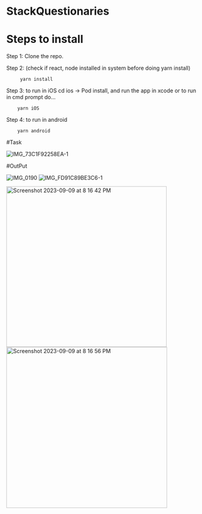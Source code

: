 # StackQuestionaries

# Steps to install
  Step 1: Clone the repo.
    
  Step 2: (check if react, node installed in system before doing yarn install)

         yarn install

  Step 3: to run in iOS cd ios -> Pod install, and run the app in xcode or to run in cmd prompt do...

        yarn iOS

  Step 4: to run in android

        yarn android


  #Task
  
  ![IMG_73C1F92258EA-1](https://github.com/chandan-vijayadeva/StackQuestionaries/assets/51235527/3e1ead3a-58e1-4119-8c24-1831fe083836)


  #OutPut

  ![IMG_0190](https://github.com/chandan-vijayadeva/StackQuestionaries/assets/51235527/f6d93aff-cb4c-47e0-9774-45f9c2cc0596) 
  ![IMG_FD91C89BE3C6-1](https://github.com/chandan-vijayadeva/StackQuestionaries/assets/51235527/83c5e973-4650-4d32-a2a2-506441345707)
  
<img width="420" alt="Screenshot 2023-09-09 at 8 16 42 PM" src="https://github.com/chandan-vijayadeva/StackQuestionaries/assets/51235527/1a0782c7-a97f-4fff-9118-948583fed772">

<img width="421" alt="Screenshot 2023-09-09 at 8 16 56 PM" src="https://github.com/chandan-vijayadeva/StackQuestionaries/assets/51235527/c62a5dbf-905c-45f2-98d0-a6debeabb067">
